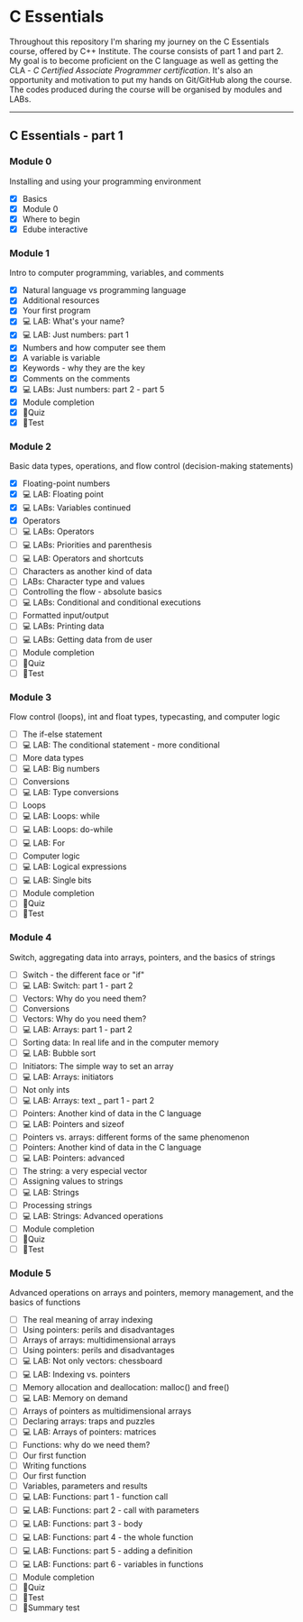# C Essentials

Throughout this repository I'm sharing my journey on the C Essentials course, offered by C++ Institute. The course consists of part 1 and part 2. My goal is to become proficient on the C language as well as getting the CLA - *C Certified Associate Programmer certification*. It's also an opportunity and motivation to put my hands on Git/GitHub along the course. The codes produced during the course will be organised by modules and LABs. 

***

## C Essentials - part 1

### Module 0
Installing and using your programming environment
- [x] Basics
- [x] Module 0
- [x] Where to begin
- [x] Edube interactive

### Module 1
Intro to computer programming, variables, and comments
- [x] Natural language vs programming language
- [x] Additional resources
- [x] Your first program
- [x] 💻 LAB: What's your name?
- [x] 💻 LAB: Just numbers: part 1
- [x] Numbers and how computer see them
- [x] A variable is variable
- [x] Keywords - why they are the key
- [x] Comments on the comments
- [x] 💻 LABs: Just numbers: part 2 - part 5
- [x] Module completion
- [x] 🔺Quiz
- [x] 🔺Test

### Module 2
Basic data types, operations, and flow control (decision-making statements)
- [x] Floating-point numbers
- [x] 💻 LAB: Floating point
- [x] 💻 LABs: Variables continued
- [x] Operators
- [ ] 💻 LABs: Operators
- [ ] 💻 LABs: Priorities and parenthesis 
- [ ] 💻 LAB: Operators and shortcuts
- [ ] Characters as another kind of data
- [ ] LABs: Character type and values
- [ ] Controlling the flow - absolute basics
- [ ] 💻 LABs: Conditional and conditional executions
- [ ] Formatted input/output
- [ ] 💻 LABs: Printing data
- [ ] 💻 LABs: Getting data from de user
- [ ] Module completion
- [ ] 🔺Quiz
- [ ] 🔺Test

### Module 3
Flow control (loops), int and float types, typecasting, and computer logic
- [ ] The if-else statement
- [ ] 💻 LAB: The conditional statement - more conditional
- [ ] More data types
- [ ] 💻 LAB: Big numbers
- [ ] Conversions
- [ ] 💻 LAB: Type conversions
- [ ] Loops
- [ ] 💻 LAB: Loops: while
- [ ] 💻 LAB: Loops: do-while
- [ ] 💻 LAB: For
- [ ] Computer logic
- [ ] 💻 LAB: Logical expressions
- [ ] 💻 LAB: Single bits
- [ ] Module completion
- [ ] 🔺Quiz
- [ ] 🔺Test

### Module 4
Switch, aggregating data into arrays, pointers, and the basics of strings
- [ ] Switch - the different face or "if"
- [ ] 💻 LAB: Switch: part 1 - part 2
- [ ] Vectors: Why do you need them?
- [ ] Conversions
- [ ] Vectors: Why do you need them?
- [ ] 💻 LAB: Arrays: part 1 - part 2
- [ ] Sorting data: In real life and in the computer memory
- [ ] 💻 LAB: Bubble sort
- [ ] Initiators: The simple way to set an array
- [ ] 💻 LAB: Arrays: initiators
- [ ] Not only ints
- [ ] 💻 LAB: Arrays: text _ part 1 - part 2
- [ ] Pointers: Another kind of data in the C language
- [ ] 💻 LAB: Pointers and sizeof
- [ ] Pointers vs. arrays: different forms of the same phenomenon
- [ ] Pointers: Another kind of data in the C language
- [ ] 💻 LAB: Pointers: advanced
- [ ] The string: a very especial vector
- [ ] Assigning values to strings
- [ ] 💻 LAB: Strings
- [ ] Processing strings
- [ ] 💻 LAB: Strings: Advanced operations
- [ ] Module completion
- [ ] 🔺Quiz
- [ ] 🔺Test

### Module 5
Advanced operations on arrays and pointers, memory management, and the basics of functions
- [ ] The real meaning of array indexing
- [ ] Using pointers: perils and disadvantages
- [ ] Arrays of arrays: multidimensional arrays
- [ ] Using pointers: perils and disadvantages
- [ ] 💻 LAB: Not only vectors: chessboard
- [ ] 💻 LAB: Indexing vs. pointers
- [ ] Memory allocation and deallocation: malloc() and free()
- [ ] 💻 LAB: Memory on demand
- [ ] Arrays of pointers as multidimensional arrays
- [ ] Declaring arrays: traps and puzzles 
- [ ] 💻 LAB: Arrays of pointers: matrices
- [ ] Functions: why do we need them?
- [ ] Our first function
- [ ] Writing functions
- [ ] Our first function
- [ ] Variables, parameters and results
- [ ] 💻 LAB: Functions: part 1 - function call
- [ ] 💻 LAB: Functions: part 2 - call with parameters
- [ ] 💻 LAB: Functions: part 3 - body
- [ ] 💻 LAB: Functions: part 4 - the whole function
- [ ] 💻 LAB: Functions: part 5 - adding a definition
- [ ] 💻 LAB: Functions: part 6 - variables in functions
- [ ] Module completion
- [ ] 🔺Quiz
- [ ] 🔺Test
- [ ] 🔺Summary test